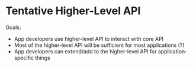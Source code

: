 # Tentative Higher-Level API

Goals:

- App developers use higher-level API to interact with core API
- Most of the higher-level API will be sufficient for most applications (?)
- App developers can extend/add to the higher-level API for application-specific things
